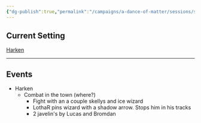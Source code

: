 ```yaml
---
{"dg-publish":true,"permalink":"/campaigns/a-dance-of-matter/sessions/session-012/"}
---
```



## Current Setting
[Harken](Matter%20Campaign📁/Locations📌/Harken.md)

---

## Events
-   Harken
	-   Combat in the town (where?)
		-   Fight with an a couple skellys and ice wizard
		-   LothaR pins wizard with a shadow arrow. Stops him in his tracks
		-   2 javelin's by Lucas and Bromdan